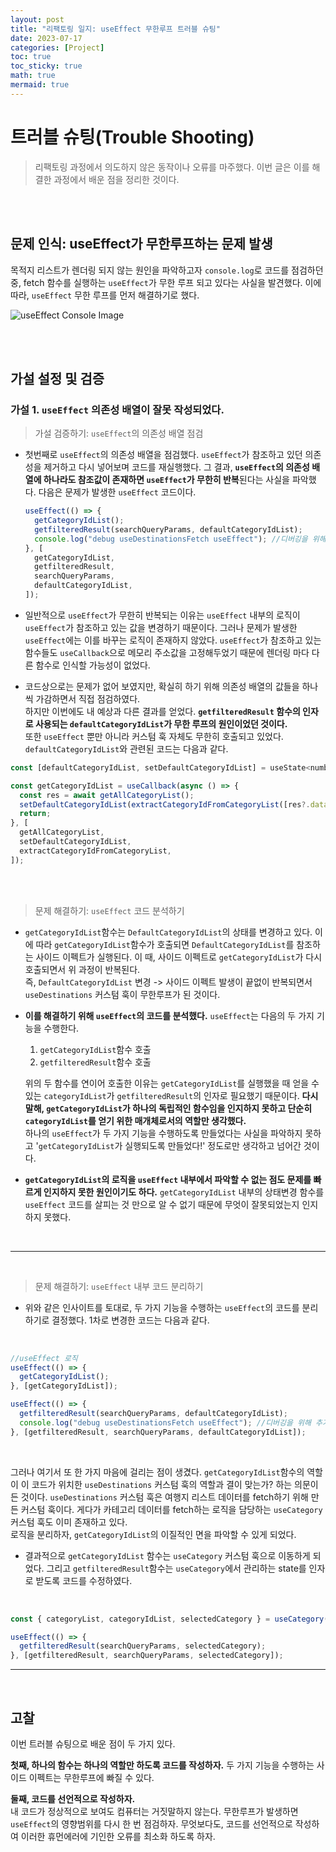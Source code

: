 ```yaml
---
layout: post
title: "리팩토링 일지: useEffect 무한루프 트러블 슈팅"
date: 2023-07-17
categories: [Project]
toc: true
toc_sticky: true
math: true
mermaid: true
---
```


# 트러블 슈팅(Trouble Shooting)

> 리팩토링 과정에서 의도하지 않은 동작이나 오류를 마주했다. 이번 글은 이를 해결한 과정에서 배운 점을 정리한 것이다.

<br>
<br>

## 문제 인식: useEffect가 무한루프하는 문제 발생

목적지 리스트가 렌더링 되지 않는 원인을 파악하고자 `console.log`로 코드를 점검하던 중, fetch 함수를 실행하는 `useEffect`가 무한 루프 되고 있다는 사실을 발견했다. 이에 따라, `useEffect` 무한 루프를 먼저 해결하기로 했다.

![useEffect Console Image]({{site.img_url}}/useEffectLoop.png)

<br>
<br>

## 가설 설정 및 검증

### **가설 1. `useEffect` 의존성 배열이 잘못 작성되었다.**

> 가설 검증하기: `useEffect`의 의존성 배열 점검

- 첫번째로 `useEffect`의 의존성 배열을 점검했다. `useEffect`가 참조하고 있던 의존성을 제거하고 다시 넣어보며 코드를 재실행했다. 그 결과, **`useEffect`의 의존성 배열에 하나라도 참조값이 존재하면 `useEffect`가 무한히 반복**된다는 사실을 파악했다. 다음은 문제가 발생한 `useEffect` 코드이다.

  ```javascript
  useEffect(() => {
    getCategoryIdList();
    getfilteredResult(searchQueryParams, defaultCategoryIdList);
    console.log("debug useDestinationsFetch useEffect"); //디버깅을 위해 추가한 line
  }, [
    getCategoryIdList,
    getfilteredResult,
    searchQueryParams,
    defaultCategoryIdList,
  ]);
  ```

- 일반적으로 `useEffect`가 무한히 반복되는 이유는 `useEffect` 내부의 로직이 `useEffect`가 참조하고 있는 값을 변경하기 때문이다. 그러나 문제가 발생한 `useEffect`에는 이를 바꾸는 로직이 존재하지 않았다. `useEffect`가 참조하고 있는 함수들도 `useCallback`으로 메모리 주소값을 고정해두었기 때문에 렌더링 마다 다른 함수로 인식할 가능성이 없었다.

- 코드상으로는 문제가 없어 보였지만, 확실히 하기 위해 의존성 배열의 값들을 하나씩 가감하면서 직접 점검하였다.  
  하지만 이번에도 내 예상과 다른 결과를 얻었다. **`getfilteredResult` 함수의 인자로 사용되는 `defaultCategoryIdList`가 무한 루프의 원인이었던 것이다.**  
  또한 `useEffect` 뿐만 아니라 커스텀 훅 자체도 무한히 호출되고 있었다.
  `defaultCategoryIdList`와 관련된 코드는 다음과 같다.

```javascript
const [defaultCategoryIdList, setDefaultCategoryIdList] = useState<number[]>([]);

const getCategoryIdList = useCallback(async () => {
  const res = await getAllCategoryList();
  setDefaultCategoryIdList(extractCategoryIdFromCategoryList([res?.data]));
  return;
}, [
  getAllCategoryList,
  setDefaultCategoryIdList,
  extractCategoryIdFromCategoryList,
]);
```

<br>
<br>

> 문제 해결하기: `useEffect` 코드 분석하기

- `getCategoryIdList`함수는 `DefaultCategoryIdList`의 상태를 변경하고 있다. 이에 따라 `getCategoryIdList`함수가 호출되면 `DefaultCategoryIdList`를 참조하는 사이드 이펙트가 실행된다. 이 때, 사이드 이펙트로 `getCategoryIdList`가 다시 호출되면서 위 과정이 반복된다.  
  즉, `DefaultCategoryIdList` 변경 -> 사이드 이펙트 발생이 끝없이 반복되면서 `useDestinations` 커스텀 훅이 무한루프가 된 것이다.

- **이를 해결하기 위해 `useEffect`의 코드를 분석했다.** `useEffect`는 다음의 두 가지 기능을 수행한다.

  1. `getCategoryIdList`함수 호출
  2. `getfilteredResult`함수 호출

  위의 두 함수를 연이어 호출한 이유는 `getCategoryIdList`를 실행했을 때 얻을 수 있는 `categoryIdList`가 `getfilteredResult`의 인자로 필요했기 때문이다. **다시 말해, `getCategoryIdList`가 하나의 독립적인 함수임을 인지하지 못하고 단순히 `categoryIdList`를 얻기 위한 매개체로서의 역할만 생각했다.**  
  하나의 `useEffect`가 두 가지 기능을 수행하도록 만들었다는 사실을 파악하지 못하고 '`getCategoryIdList`가 실행되도록 만들었다!' 정도로만 생각하고 넘어간 것이다.

- **`getCategoryIdList`의 로직을 `useEffect` 내부에서 파악할 수 없는 점도 문제를 빠르게 인지하지 못한 원인이기도 하다.** `getCategoryIdList` 내부의 상태변경 함수를 `useEffect` 코드를 살피는 것 만으로 알 수 없기 때문에 무엇이 잘못되었는지 인지하지 못했다.

<br>

---

<br>

> 문제 해결하기: `useEffect` 내부 코드 분리하기

- 위와 같은 인사이트를 토대로, 두 가지 기능을 수행하는 `useEffect`의 코드를 분리하기로 결정했다. 1차로 변경한 코드는 다음과 같다.

<br>

```javascript
//useEffect 로직
useEffect(() => {
  getCategoryIdList();
}, [getCategoryIdList]);

useEffect(() => {
  getfilteredResult(searchQueryParams, defaultCategoryIdList);
  console.log("debug useDestinationsFetch useEffect"); //디버깅을 위해 추가한 line
}, [getfilteredResult, searchQueryParams, defaultCategoryIdList]);
```

<br>

그러나 여기서 또 한 가지 마음에 걸리는 점이 생겼다. `getCategoryIdList`함수의 역할이 이 코드가 위치한 `useDestinations` 커스텀 훅의 역할과 결이 맞는가? 하는 의문이 든 것이다. `useDestinations` 커스텀 훅은 여행지 리스트 데이터를 fetch하기 위해 만든 커스텀 훅이다. 게다가 카테고리 데이터를 fetch하는 로직을 담당하는 `useCategory` 커스텀 훅도 이미 존재하고 있다.  
로직을 분리하자, `getCategoryIdList`의 이질적인 면을 파악할 수 있게 되었다.

- 결과적으로 `getCategoryIdList` 함수는 `useCategory` 커스텀 훅으로 이동하게 되었다. 그리고 `getfilteredResult`함수는 `useCategory`에서 관리하는 state를 인자로 받도록 코드를 수정하였다.

<br>

```javascript
const { categoryList, categoryIdList, selectedCategory } = useCategory();

useEffect(() => {
  getfilteredResult(searchQueryParams, selectedCategory);
}, [getfilteredResult, searchQueryParams, selectedCategory]);
```

---

<br>

## 고찰

이번 트러블 슈팅으로 배운 점이 두 가지 있다.

**첫째, 하나의 함수는 하나의 역할만 하도록 코드를 작성하자.**
두 가지 기능을 수행하는 사이드 이펙트는 무한루프에 빠질 수 있다.

**둘째, 코드를 선언적으로 작성하자.**  
내 코드가 정상적으로 보여도 컴퓨터는 거짓말하지 않는다. 무한루프가 발생하면 `useEffect`의 영향범위를 다시 한 번 점검하자. 무엇보다도, 코드를 선언적으로 작성하여 이러한 휴먼에러에 기인한 오류를 최소화 하도록 하자.
